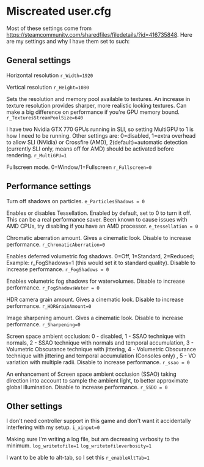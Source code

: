 # Miscreated user.cfg

Most of these settings come from https://steamcommunity.com/sharedfiles/filedetails/?id=416735848. Here are my settings and why I have them set to such:

## General settings
Horizontal resolution
`r_Width=1920`

Vertical resolution
`r_Height=1080`

Sets the resolution and memory pool available to textures. An increase in texture resolution provides sharper, more realistic looking textures. Can make a big difference on performance if you're GPU memory bound.
`r_TexturesStreamPoolSize=640`

I have two Nvidia GTX 770 GPUs running in SLI, so setting MultiGPU to 1 is how I need to be running. Other settings are: 0=disabled, 1=extra overhead to allow SLI (NVidia) or Crossfire (AMD), 2(default)=automatic detection (currently SLI only, means off for AMD) should be activated before rendering.
`r_MultiGPU=1`

Fullscreen mode. 0=Window/1=Fullscreen
`r_Fullscreen=0`

## Performance settings
Turn off shadows on particles.
`e_ParticlesShadows = 0`

Enables or disables Tessellation. Enabled by default, set to 0 to turn it off. This can be a real performance saver. Been known to cause issues with AMD CPUs, try disabling if you have an AMD processor.
`e_tessellation = 0`

Chromatic aberration amount. Gives a cinematic look. Disable to increase performance.
`r_ChromaticAberration=0`

Enables deferred volumetric fog shadows. 0=Off, 1=Standard, 2=Reduced; Example: r_FogShadows=1 (this would set it to standard quality). Disable to increase performance.
`r_FogShadows = 0`

Enables volumetric fog shadows for watervolumes. Disable to increase performance.
`r_FogShadowsWater = 0`

HDR camera grain amount. Gives a cinematic look. Disable to increase performance.
`r_HDRGrainAmount=0`

Image sharpening amount. Gives a cinematic look. Disable to increase performance.
`r_Sharpening=0`

Screen space ambient occlusion: 0 - disabled, 1 - SSAO technique with normals, 2 - SSAO technique with normals and temporal accumulation, 3 - Volumetric Obscurance technique with jittering, 4 - Volumetric Obscurance technique with jittering and temporal accumulation (Consoles only) , 5 - VO variation with multiple radii. Disable to increase performance.
`r_ssao = 0`

An enhancement of Screen space ambient occlusion (SSAO) taking direction into account to sample the ambient light, to better approximate global illumination. Disable to increase performance.
`r_SSDO = 0`

## Other settings
I don't need controller support in this game and don't want it accidentally interfering with my setup.
`i_xinput=0`

Making sure I'm writing a log file, but am decreasing verbosity to the minimum.
`log_writetofile=1`
`log_writetofileverbosity=1`

I want to be able to alt-tab, so I set this
`r_enableAltTab=1`
